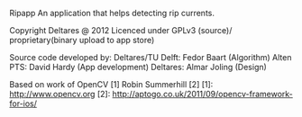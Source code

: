 Ripapp
An application that helps detecting rip currents.

Copyright Deltares @ 2012
Licenced under GPLv3 (source)/ proprietary(binary upload to app store)

Source code developed by:
Deltares/TU Delft: Fedor Baart (Algorithm)
Alten PTS: David Hardy (App development)
Deltares: Almar Joling (Design)

Based on work of 
OpenCV [1]
Robin Summerhill [2]
[1]: http://www.opencv.org
[2]: http://aptogo.co.uk/2011/09/opencv-framework-for-ios/

